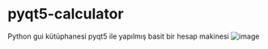 # pyqt5-calculator
Python gui kütüphanesi pyqt5 ile yapılmış basit bir hesap makinesi
![image](https://user-images.githubusercontent.com/61884097/213469309-ed5e430f-c9b2-4351-86de-60c7acdb023d.png)
